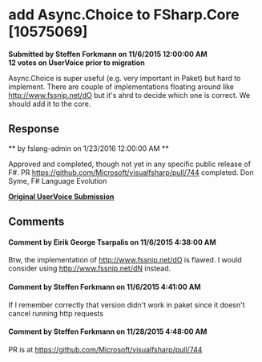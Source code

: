 # add Async.Choice to FSharp.Core [10575069] #

**Submitted by Steffen Forkmann on 11/6/2015 12:00:00 AM**  
**12 votes on UserVoice prior to migration**  

Async.Choice is super useful (e.g. very important in Paket) but hard to implement. There are couple of implementations floating around like http://www.fssnip.net/dO but it's ahrd to decide which one is correct. We should add it to the core.



## Response ##
** by fslang-admin on 1/23/2016 12:00:00 AM **

Approved and completed, though not yet in any specific public release of F#.
PR https://github.com/Microsoft/visualfsharp/pull/744 completed.
Don Syme, F# Language Evolution


**[Original UserVoice Submission](https://fslang.uservoice.com/forums/245727-f-language/suggestions/10575069)**


## Comments ##


#### Comment by Eirik George Tsarpalis on 11/6/2015 4:38:00 AM ####
Btw, the implementation of http://www.fssnip.net/dO is flawed. I would consider using http://www.fssnip.net/dN instead.


#### Comment by Steffen Forkmann on 11/6/2015 4:41:00 AM ####
If I remember correctly that version didn't work in paket since it doesn't cancel running http requests


#### Comment by Steffen Forkmann on 11/28/2015 4:48:00 AM ####
PR is at https://github.com/Microsoft/visualfsharp/pull/744

